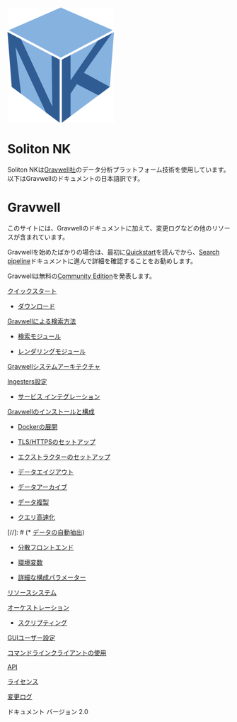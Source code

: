 # 

![](logo-name.png)

# Soliton NK

Soliton NKは[Gravwell社](https://www.gravwell.io/)のデータ分析プラットフォーム技術を使用しています。
以下はGravwellのドキュメントの日本語訳です。

# Gravwell

このサイトには、Gravwellのドキュメントに加えて、変更ログなどの他のリソースが含まれています。

Gravwellを始めたばかりの場合は、最初に[Quickstart](quickstart/quickstart.md)を読んでから、[Search pipeline](search/search.md)ドキュメントに進んで詳細を確認することをお勧めします。

Gravwellは無料の[Community Edition](https://www.gravwell.io/download)を発表します。


[クイックスタート](quickstart/quickstart.md)

  * [ダウンロード](quickstart/downloads.md)

[Gravwellによる検索方法](search/search.md)

  * [検索モジュール](search/searchmodules.md)

  * [レンダリングモジュール](search/rendermodules.md)

[Gravwellシステムアーキテクチャ](architecture/architecture.md)

[Ingesters設定](ingesters/ingesters.md)

  * [サービス インテグレーション](ingesters/integrations.md)

[Gravwellのインストールと構成](configuration/configuration.md)

  * [Dockerの展開](configuration/docker.md)

  * [TLS/HTTPSのセットアップ](configuration/certificates.md)
  
  * [エクストラクターのセットアップ](configuration/autoextractors.md)
  
  * [データエイジアウト](configuration/ageout.md)
 
  * [データアーカイブ](configuration/archive.md)

  * [データ複製](configuration/replication.md)

  * [クエリ高速化](configuration/accelerators.md)

[//]: # (* [データの自動抽出](configuration/autoextractors.md))

  * [分散フロントエンド](distributed/frontend.md)

  * [環境変数](configuration/environment-variables.md)

  * [詳細な構成パラメーター](configuration/parameters.md)

[リソースシステム](resources/resources.md)

[オーケストレーション](scripting/scriptingsearch.md)

  * [スクリプティング](scripting/scripting.md)

[GUIユーザー設定](configuration/gui.md)

[コマンドラインクライアントの使用](cli/cli.md)

[API](api/api.md)

[ライセンス](license/license.md)

[変更ログ](changelog/list.md)

ドキュメント バージョン 2.0
